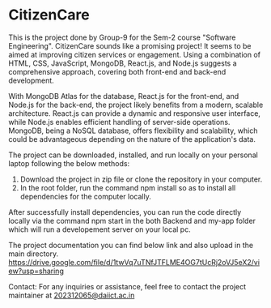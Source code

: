 <h1>CitizenCare</h1>

This is the project done by Group-9 for the Sem-2 course "Software Engineering".
CitizenCare sounds like a promising project! It seems to be aimed at improving citizen services or engagement. Using a combination of HTML, CSS, JavaScript, MongoDB, React.js, and Node.js suggests a comprehensive approach, covering both front-end and back-end development.

With MongoDB Atlas for the database, React.js for the front-end, and Node.js for the back-end, the project likely benefits from a modern, scalable architecture. React.js can provide a dynamic and responsive user interface, while Node.js enables efficient handling of server-side operations. MongoDB, being a NoSQL database, offers flexibility and scalability, which could be advantageous depending on the nature of the application's data.

The project can be downloaded, installed, and run locally on your personal laptop following the below methods:

1. Download the project in zip file or clone the repository in your computer.
2. In the root folder, run the command npm install so as to install all dependencies for the computer locally.

After successfully install dependencies, you can run the code directly locally via the command npm start  in the both Backend and my-app folder which will run a developement server on your local pc.

The project documentation you can find below link and also upload in the main directory.
https://drive.google.com/file/d/1twVq7uTNfJTFLME4OG7tUcRj2oVJ5eX2/view?usp=sharing

Contact: For any inquiries or assistance, feel free to contact the project maintainer at 
202312065@daiict.ac.in






